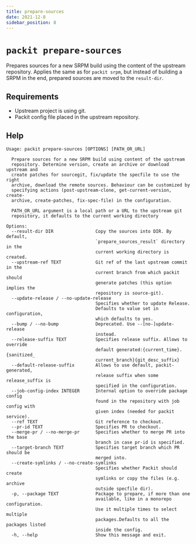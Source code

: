 ```yaml
---
title: prepare-sources
date: 2021-12-8
sidebar_position: 8
---
```


# `packit prepare-sources`

Prepares sources for a new SRPM build using the content of the upstream repository.
Applies the same as for `packit srpm`, but instead of building a SRPM in the end,
prepared sources are moved to the `result-dir`.


## Requirements

* Upstream project is using git.
* Packit config file placed in the upstream repository.


## Help

    Usage: packit prepare-sources [OPTIONS] [PATH_OR_URL]
    
      Prepare sources for a new SRPM build using content of the upstream
      repository. Determine version, create an archive or download upstream and
      create patches for sourcegit, fix/update the specfile to use the right
      archive, download the remote sources. Behaviour can be customized by
      specifying actions (post-upstream-clone, get-current-version, create-
      archive, create-patches, fix-spec-file) in the configuration.
    
      PATH_OR_URL argument is a local path or a URL to the upstream git
      repository, it defaults to the current working directory
    
    Options:
      --result-dir DIR                Copy the sources into DIR. By default,
                                      `prepare_sources_result` directory in the
                                      current working directory is created.
      --upstream-ref TEXT             Git ref of the last upstream commit in the
                                      current branch from which packit should
                                      generate patches (this option implies the
                                      repository is source-git).
      --update-release / --no-update-release
                                      Specifies whether to update Release.
                                      Defaults to value set in configuration,
                                      which defaults to yes.
      --bump / --no-bump              Deprecated. Use --[no-]update-release
                                      instead.
      --release-suffix TEXT           Specifies release suffix. Allows to override
                                      default generated:{current_time}.{sanitized_
                                      current_branch}{git_desc_suffix}
      --default-release-suffix        Allows to use default, packit-generated,
                                      release suffix when some release_suffix is
                                      specified in the configuration.
      --job-config-index INTEGER      Internal option to override package config
                                      found in the repository with job config with
                                      given index (needed for packit service).
      --ref TEXT                      Git reference to checkout.
      --pr-id TEXT                    Specifies PR to checkout.
      --merge-pr / --no-merge-pr      Specifies whether to merge PR into the base
                                      branch in case pr-id is specified.
      --target-branch TEXT            Specifies target branch which PR should be
                                      merged into.
      --create-symlinks / --no-create-symlinks
                                      Specifies whether Packit should create
                                      symlinks or copy the files (e.g. archive
                                      outside specfile dir).
      -p, --package TEXT              Package to prepare, if more than one
                                      available, like in a monorepo configuration.
                                      Use it multiple times to select multiple
                                      packages.Defaults to all the packages listed
                                      inside the config.
      -h, --help                      Show this message and exit.



